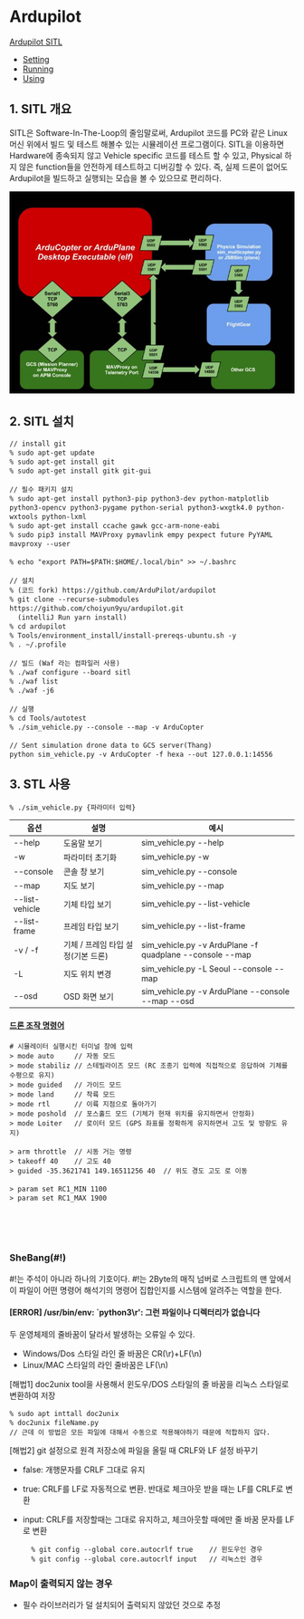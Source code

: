 # Ardupilot
[Ardupilot SITL](https://ardupilot.org/dev/docs/sitl-simulator-software-in-the-loop.html)
- [Setting](https://ardupilot.org/dev/docs/building-setup-linux.html#building-setup-linux)
- [Running](https://ardupilot.org/dev/docs/sim-on-hardware.html)
- [Using](https://ardupilot.org/dev/docs/using-sitl-for-ardupilot-testing.html)

## 1. SITL 개요
SITL은 Software-In-The-Loop의 줄임말로써, Ardupilot 코드를 PC와 같은 Linux 머신 위에서 빌드 및 테스트 해볼수 있는 시뮬레이션 프로그램이다. SITL을 이용하면 Hardware에 종속되지 않고 Vehicle specific 코드를 테스트 할 수 있고, Physical 하지 않은 function들을 안전하게 테스트하고 디버깅할 수 있다. 즉, 실제 드론이 없어도 Ardupilot을 빌드하고 실행되는 모습을 볼 수 있으므로 편리하다. 

![img.png](img/img.png)

## 2. SITL 설치

    // install git
    % sudo apt-get update
    % sudo apt-get install git 
    % sudo apt-get install gitk git-gui

    // 필수 패키지 설치
    % sudo apt-get install python3-pip python3-dev python-matplotlib python3-opencv python3-pygame python-serial python3-wxgtk4.0 python-wxtools python-lxml
    % sudo apt-get install ccache gawk gcc-arm-none-eabi
    % sudo pip3 install MAVProxy pymavlink empy pexpect future PyYAML mavproxy --user

    % echo "export PATH=$PATH:$HOME/.local/bin" >> ~/.bashrc

    // 설치
    % (코드 fork) https://github.com/ArduPilot/ardupilot 
    % git clone --recurse-submodules https://github.com/choiyun9yu/ardupilot.git
      (intelliJ Run yarn install)
    % cd ardupilot
    % Tools/environment_install/install-prereqs-ubuntu.sh -y
    % . ~/.profile

    // 빌드 (Waf 라는 컴파일러 사용)
    % ./waf configure --board sitl
    % ./waf list
    % ./waf -j6

    // 실행
    % cd Tools/autotest
    % ./sim_vehicle.py --console --map -v ArduCopter

    // Sent simulation drone data to GCS server(Thang)
    python sim_vehicle.py -v ArduCopter -f hexa --out 127.0.0.1:14556

## 3. STL 사용

    % ./sim_vehicle.py {파라미터 입력}
| 옵션             | 설명                    | 예시                                                       |
|----------------|-----------------------|----------------------------------------------------------|
| --help         | 도움말 보기                | sim_vehicle.py --help                                    |
| -w             | 파라미터 초기화              | sim_vehicle.py -w                                        |
| --console      | 콘솔 창 보기               | sim_vehicle.py --console                                 |
| --map          | 지도 보기                 | sim_vehicle.py --map                                     |
| --list-vehicle | 기체 타입 보기              | sim_vehicle.py --list-vehicle                            |
| --list-frame   | 프레임 타입 보기             | sim_vehicle.py --list-frame                              |
| -v / -f        | 기체 / 프레임 타입 설정(기본 드론) | sim_vehicle.py -v ArduPlane -f quadplane --console --map |
| -L             | 지도 위치 변경              | sim_vehicle.py -L Seoul --console --map                  |
| --osd          | OSD 화면 보기             | sim_vehicle.py -v ArduPlane --console --map --osd        |

#### [드론 조작 명령어](https://ardupilot.org/dev/docs/copter-sitl-mavproxy-tutorial.html)
  
    # 시뮬레이터 실행시킨 터미널 창에 입력
    > mode auto     // 자동 모드
    > mode stabiliz // 스테빌라이즈 모드 (RC 조종기 입력에 직접적으로 응답하여 기체를 수평으로 유지)
    > mode guided   // 가이드 모드
    > mode land     // 착륙 모드
    > mode rtl      // 이륙 지점으로 돌아가기
    > mode poshold  // 포스홀드 모드 (기체가 현재 위치를 유지하면서 안정화)
    > mode Loiter   // 로이터 모드 (GPS 좌표를 정확하게 유지하면서 고도 및 방향도 유지)

    > arm throttle  // 시동 거는 명령
    > takeoff 40    // 고도 40
    > guided -35.3621741 149.16511256 40  // 위도 경도 고도 로 이동

    > param set RC1_MIN 1100
    > param set RC1_MAX 1900

<br>
<br>
<br>

### SheBang(#!)
#!는 주석이 아니라 하나의 기호이다. #!는 2Byte의 매직 넘버로 스크립트의 맨 앞에서 이 파일이 어떤 명령어 해석기의 명령어 집합인지를 시스템에 알려주는 역할을 한다.

#### [ERROR] /usr/bin/env: `python3\r': 그런 파일이나 디렉터리가 없습니다
두 운영체제의 줄바꿈이 달라서 발생하는 오류일 수 있다.  
- Windows/Dos 스타일 라인 줄 바꿈은 CR(\r)+LF(\n)
- Linux/MAC 스타일의 라인 줄바꿈은 LF(\n)

[해법1] doc2unix tool을 사용해서 윈도우/DOS 스타일의 줄 바꿈을 리눅스 스타일로 변환하여 저장

    % sudo apt inttall doc2unix
    % doc2unix fileName.py
    // 근데 이 방법은 모든 파일에 대해서 수동으로 적용해야하기 때문에 적합하지 않다.

[해법2] git 설정으로 원격 저장소에 파일을 올릴 때 CRLF와 LF 설정 바꾸기
- false: 개행문자를 CRLF 그대로 유지
- true: CRLF를 LF로 자동적으로 변환. 반대로 체크아웃 받을 때는 LF를 CRLF로 변환
- input: CRLF를 저장할때는 그대로 유지하고, 체크아웃할 때에만 줄 바꿈 문자를 LF로 변환

        % git config --global core.autocrlf true    // 윈도우인 경우
        % git config --global core.autocrlf input   // 리눅스인 경우


### Map이 출력되지 않는 경우
- 필수 라이브러리가 덜 설치되어 출력되지 않았던 것으로 추정